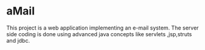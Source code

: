 # aMail
This project is a web application implementing an e-mail system. The server side coding is done using advanced java concepts like servlets ,jsp,struts and jdbc.

